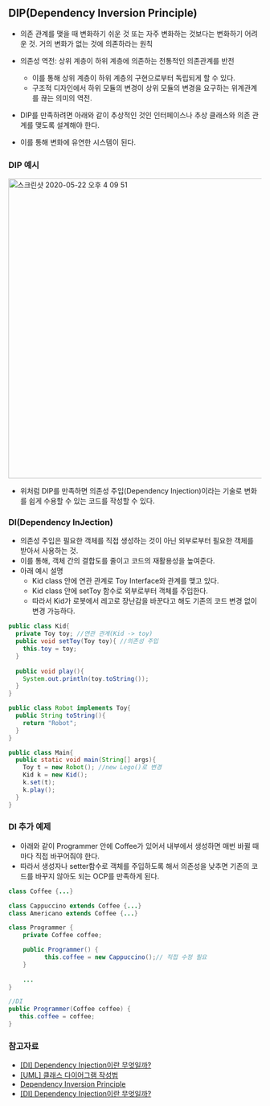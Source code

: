 ## DIP(Dependency Inversion Principle)
- 의존 관계를 맺을 때 변화하기 쉬운 것 또는 자주 변화하는 것보다는 변화하기 어려운 것. 거의 변화가 없는 것에 의존하라는 원칙
- 의존성 역전: 상위 계층이 하위 계층에 의존하는 전통적인 의존관계를 반전
  * 이를 통해 상위 계층이 하위 계층의 구현으로부터 독립되게 할 수 있다.
  * 구조적 디자인에서 하위 모듈의 변경이 상위 모듈의 변경을 요구하는 위계관계를 끊는 의미의 역전.

- DIP를 만족하려면 아래와 같이 추상적인 것인 인터페이스나 추상 클래스와 의존 관계를 맺도록 설계해야 한다.
- 이를 통해 변화에 유연한 시스템이 된다.

### DIP 예시

<img width="597" alt="스크린샷 2020-05-22 오후 4 09 51" src="https://user-images.githubusercontent.com/26040955/82641053-ad752200-9c46-11ea-948d-2ece3869465e.png">

- 위처럼 DIP를 만족하면 의존성 주입(Dependency Injection)이라는 기술로 변화를 쉽게 수용할 수 있는 코드를 작성할 수 있다.

### DI(Dependency InJection)
- 의존성 주입은 필요한 객체를 직접 생성하는 것이 아닌 외부로부터 필요한 객체를 받아서 사용하는 것.
- 이를 통해, 객체 간의 결합도를 줄이고 코드의 재활용성을 높여준다.
- 아래 예시 설명
  * Kid class 안에 연관 관계로 Toy Interface와 관계를 맺고 있다.
  * Kid class 안에 setToy 함수로 외부로부터 객체를 주입한다.
  * 따라서 Kid가 로봇에서 레고로 장난감을 바꾼다고 해도 기존의 코드 변경 없이 변경 가능하다.

```java
public class Kid{
  private Toy toy; //연관 관계(Kid -> toy)
  public void setToy(Toy toy){ //의존성 주입
    this.toy = toy;
  }
  
  public void play(){
    System.out.println(toy.toString());
  }
}
```

```java
public class Robot implements Toy{
  public String toString(){
    return "Robot";
  }
}
```

```java
public class Main{
  public static void main(String[] args){
    Toy t = new Robot(); //new Lego()로 변경
    Kid k = new Kid();
    k.set(t);
    k.play();
  }
}

```

### DI 추가 예제 

- 아래와 같이 Programmer 안에 Coffee가 있어서 내부에서 생성하면 매번 바뀔 때마다 직접 바꾸어줘야 한다.
- 따라서 생성자나 setter함수로 객체를 주입하도록 해서 의존성을 낮추면 기존의 코드를 바꾸지 않아도 되는 OCP를 만족하게 된다.

```java
class Coffee {...}

class Cappuccino extends Coffee {...}
class Americano extends Coffee {...}

class Programmer {
    private Coffee coffee;

    public Programmer() {
    	  this.coffee = new Cappuccino();// 직접 수정 필요
    }
    
    ...
}
```

```java
//DI
public Programmer(Coffee coffee) {
   this.coffee = coffee;
}
```


### 참고자료
- [[DI] Dependency Injection이란 무엇일까?](https://velog.io/@wlsdud2194/what-is-di)
- [[UML] 클래스 다이어그램 작성법](https://gmlwjd9405.github.io/2018/07/04/class-diagram.html)
- [Dependency Inversion Principle](https://medium.com/@lightsoo/dependency-inversion-principle-52a7bb6dd6be)
- [[DI] Dependency Injection이란 무엇일까?](https://velog.io/@wlsdud2194/what-is-di)
